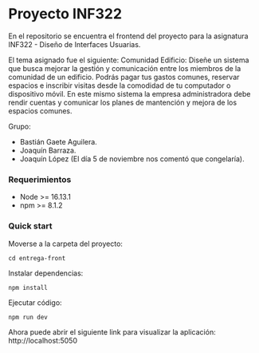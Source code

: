 # Proyecto INF322

En el repositorio se encuentra el frontend del proyecto para la asignatura INF322 - Diseño de Interfaces Usuarias.

El tema asignado fue el siguiente:
Comunidad Edificio: Diseñe un sistema que busca mejorar la gestión y comunicación entre los miembros de la comunidad de un edificio. Podrás pagar tus gastos comunes, reservar espacios e inscribir visitas desde la comodidad de tu computador o dispositivo móvil. En este mismo sistema la empresa administradora debe rendir cuentas y comunicar los planes de mantención y mejora de los espacios comunes.

Grupo:
- Bastián Gaete Aguilera.
- Joaquín Barraza.
- Joaquín López (El día 5 de noviembre nos comentó que congelaría).

### Requerimientos

- Node >= 16.13.1
- npm >= 8.1.2

### Quick start

Moverse a la carpeta del proyecto:

```
cd entrega-front
```

Instalar dependencias:

```
npm install
```

Ejecutar código:

```
npm run dev
```

Ahora puede abrir el siguiente link para visualizar la aplicación: http://localhost:5050

